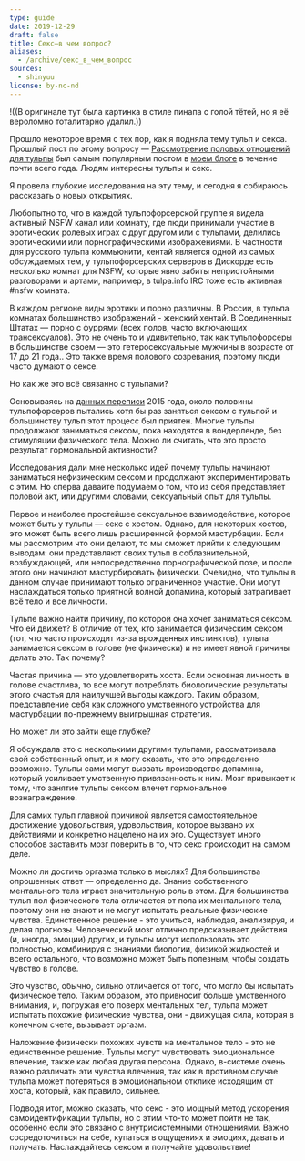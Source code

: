 ```yaml
---
type: guide
date: 2019-12-29
draft: false
title: Секс—в чем вопрос?
aliases:
  - /archive/секс_в_чем_вопрос
sources:
  - shinyuu
license: by-nc-nd
---
```

!((В оригинале тут была картинка в стиле пинапа с голой тётей, но я её вероломно тоталитарно удалил.))

Прошло некоторое время с тех пор, как я подняла тему тульп и секса. Прошлый пост по этому вопросу — [Рассмотрение половых отношений для тульпы](/archive/рассмотрение_половых_отношений_для_тульпы) был самым популярным постом в [моем блоге](https://shinyuu.net/) в течение почти всего года. Людям интересны тульпы и секс.

Я провела глубокие исследования на эту тему, и сегодня я собираюсь рассказать о новых открытиях.

Любопытно то, что в каждой тульпофорсерской группе я видела активный NSFW канал или комнату, где люди принимали участие в эротических ролевых играх с друг другом или с тульпами, делились эротическими или порнографическими изображениями. В частности для русского тульпа коммьюнити, хентай является одной из самых обсуждаемых тем, у тульпофорсерских серверов в Дискорде есть несколько комнат для NSFW, которые явно забиты непристойными разговорами и артами, например, в tulpa.info IRC тоже есть активная #nsfw комната.

В каждом регионе виды эротики и порно различны. В России, в тульпа комнатах большинство изображений - женский хентай. В Соединенных Штатах — порно с фуррями (всех полов, часто включающих трансексуалов).
Это не очень то и удивительно, так как тульпофорсеры в большинстве своем — это гетеросексуальные мужчины в возрасте от 17 до 21 года.. Это также время полового созревания, поэтому люди часто думают о сексе.

Но как же это всё связанно с тульпами?

Основываясь на [данных переписи](https://www.reddit.com/r/Tulpas/wiki/census) 2015 года, около половины тульпофорсеров пытались хотя бы раз заняться сексом с тульпой и большинству тульп этот процесс был приятен. Многие тульпы продолжают заниматься сексом, пока находятся в вондерленде, без стимуляции физического тела. Можно ли считать, что это просто результат гормональной активности?

Исследования дали мне несколько идей почему тульпы начинают заниматься нефизическим сексом и продолжают экспериментировать с этим. Но сперва давайте подумаем о том, что из себя представляет половой акт, или другими словами, сексуальный опыт для тульпы.

Первое и наиболее простейшее сексуальное взаимодействие, которое может быть у тульпы — секс с хостом. Однако, для некоторых хостов, это может быть всего лишь расширенной формой мастурбации. Если мы рассмотрим что они делают, то мы сможет прийти к следующим выводам: они представляют своих тульп в соблазнительной, возбуждающей, или непосредственно порнографической позе, и после этого они начинают мастурбировать физически. Очевидно, что тульпы в данном случае принимают только ограниченное участие. Они могут наслаждаться только приятной волной допамина, который затрагивает всё тело и все личности.

Тульпе важно найти причину, по которой она хочет заниматься сексом. Что ей движет? В отличие от тех, кто занимается физическим сексом (тот, что часто происходит из-за врожденных инстинктов), тульпа занимается сексом в голове (не физически) и не имеет явной причины делать это. Так почему?

Частая причина — это удовлетворить хоста. Если основная личность в голове счастлива, то все могут потреблять биологические результаты этого счастья для наилучшей выгоды каждого. Таким образом, представление себя как сложного умственного устройства для мастурбации по-прежнему выигрышная стратегия.

Но может ли это зайти еще глубже?

Я обсуждала это с несколькими другими тульпами, рассматривала свой собственный опыт, и я могу сказать, что это определенно возможно. Тульпы сами могут вызвать производство допамина, который усиливает умственную привязанность к ним. Мозг привыкает к тому, что занятие тульпы сексом влечет гормональное вознаграждение.

Для самих тульп главной причиной является самостоятельное достижение удовольствия, удовольствия, которое вызвано их действиями и конкретно нацелено на их эго. Существует много способов заставить мозг поверить в то, что секс происходит на самом деле.

Можно ли достичь оргазма только в мыслях? Для большинства опрошенных ответ — определенно да. Знание собственного ментального тела играет значительную роль в этом. Для большинства тульп пол физического тела отличается от пола их ментального тела, поэтому они не знают и не могут испытать реальные физические чувства. Единственное решение - это учиться, наблюдая, анализируя, и делая прогнозы. Человеческий мозг отлично предсказывает действия (и, иногда, эмоции) других, и тульпы могут использовать это полностью, комбинируя с знаниями биологии, физикой жидкостей и всего остального, что возможно может быть полезным, чтобы создать чувство в голове.

Это чувство, обычно, сильно отличается от того, что могло бы испытать физическое тело. Таким образом, это привносит больше умственного внимания, и, погружая его поверх ментальных тел, тульпа может испытать похожие физические чувства, они - движущая сила, которая в конечном счете, вызывает оргазм.

Наложение физически похожих чувств на ментальное тело - это не единственное решение. Тульпы могут чувствовать эмоциональное влечение, также как любая другая персона. Однако, в-системе очень важно различать эти чувства влечения, так как в противном случае тульпа может потеряться в эмоциональном отклике исходящим от хоста, который, как правило, сильнее.

Подводя итог, можно сказать, что секс - это мощный метод ускорения самоидентификации тульпы, но с этим что-то может пойти не так, особенно если это связано с внутрисистемными отношениями. Важно сосредоточиться на себе, купаться в ощущениях и эмоциях, давать и получать. Наслаждайтесь сексом и получайте удовольствие!

